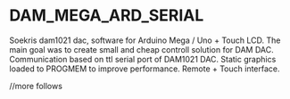 # DAM_MEGA_ARD_SERIAL

Soekris dam1021 dac, software for Arduino Mega / Uno + Touch LCD.
The main goal was to create small and cheap controll solution for DAM DAC.
Communication based on ttl serial port of DAM1021 DAC. 
Static graphics loaded to PROGMEM to improve performance.
Remote + Touch interface.
 
//more follows

